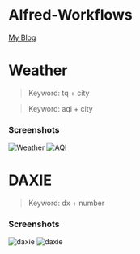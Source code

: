 Alfred-Workflows
================
[My Blog](http://leplay.net/)

# Weather
> Keyword: tq + city

> Keyword: aqi + city

### Screenshots
![Weather](http://leplay.qiniudn.com/weather-workflow.jpg)
![AQI](http://leplay.qiniudn.com/aqi-workflow.jpg)

# DAXIE
> Keyword: dx + number

### Screenshots
![daxie](http://leplay.qiniudn.com/daxie-workflow-1.jpg)
![daxie](http://leplay.qiniudn.com/daxie-workflow-2.jpg)
